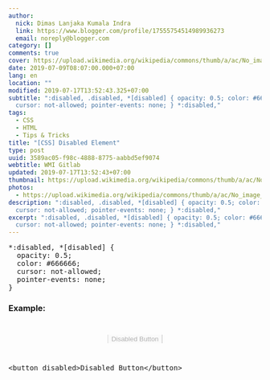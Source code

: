 ```yaml
---
author:
  nick: Dimas Lanjaka Kumala Indra
  link: https://www.blogger.com/profile/17555754514989936273
  email: noreply@blogger.com
category: []
comments: true
cover: https://upload.wikimedia.org/wikipedia/commons/thumb/a/ac/No_image_available.svg/2048px-No_image_available.svg.png
date: 2019-07-09T08:07:00.000+07:00
lang: en
location: ""
modified: 2019-07-17T13:52:43.325+07:00
subtitle: ":disabled, .disabled, *[disabled] { opacity: 0.5; color: #666666;
  cursor: not-allowed; pointer-events: none; } *:disabled,"
tags:
  - CSS
  - HTML
  - Tips & Tricks
title: "[CSS] Disabled Element"
type: post
uuid: 3589ac05-f98c-4888-8775-aabbd5ef9074
webtitle: WMI Gitlab
updated: 2019-07-17T13:52:43+07:00
thumbnail: https://upload.wikimedia.org/wikipedia/commons/thumb/a/ac/No_image_available.svg/2048px-No_image_available.svg.png
photos:
  - https://upload.wikimedia.org/wikipedia/commons/thumb/a/ac/No_image_available.svg/2048px-No_image_available.svg.png
description: ":disabled, .disabled, *[disabled] { opacity: 0.5; color: #666666;
  cursor: not-allowed; pointer-events: none; } *:disabled,"
excerpt: ":disabled, .disabled, *[disabled] { opacity: 0.5; color: #666666;
  cursor: not-allowed; pointer-events: none; } *:disabled,"
---
```


<div dir="ltr" style="text-align: left;" trbidi="on"><style>*:disabled, .disabled, *[disabled] {   opacity: 0.5;   color: #666666;   cursor: not-allowed;   pointer-events: none; } </style> <pre>*:disabled, *[disabled] {<br>  opacity: 0.5;<br>  color: #666666;<br>  cursor: not-allowed;<br>  pointer-events: none;<br>}<br></pre><h3>Example:</h3><center><button disabled="" style="margin:2em;border-top:1px;border-bottom:1px">Disabled Button</button></center><pre>&lt;button disabled&gt;Disabled Button&lt;/button&gt;</pre></div>